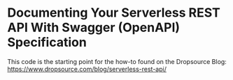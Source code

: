 <!--
title: Documenting Your Serverless REST API With Swagger (OpenAPI) Specification
description: An example API provided by the Serverless framework to use an example of how to document your API with Swagger and eventually use it to build a mobile app in Dropsource.
layout: Doc
-->
# Documenting Your Serverless REST API With Swagger (OpenAPI) Specification
This code is the starting point for the how-to found on the Dropsource Blog: https://www.dropsource.com/blog/serverless-rest-api/


